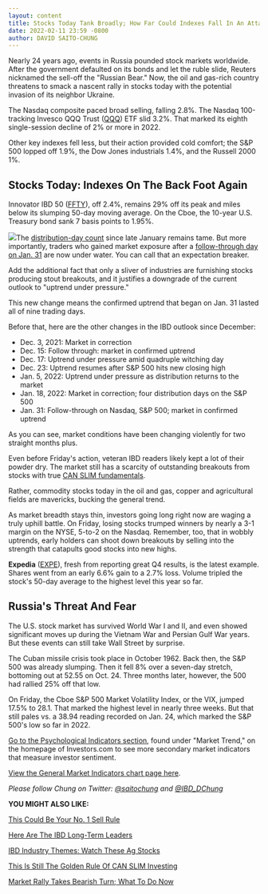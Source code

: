 ```yaml
---
layout: content
title: Stocks Today Tank Broadly; How Far Could Indexes Fall In An Attack On Ukraine?
date: 2022-02-11 23:59 -0800
author: DAVID SAITO-CHUNG
---
```






Nearly 24 years ago, events in Russia pounded stock markets worldwide. After the government defaulted on its bonds and let the ruble slide, Reuters nicknamed the sell-off the "Russian Bear." Now, the oil and gas-rich country threatens to smack a nascent rally in stocks today with the potential invasion of its neighbor Ukraine.




The Nasdaq composite paced broad selling, falling 2.8%. The Nasdaq 100-tracking Invesco QQQ Trust ([QQQ](https://research.investors.com/quote.aspx?symbol=QQQ)) ETF slid 3.2%. That marked its eighth single-session decline of 2% or more in 2022.


Other key indexes fell less, but their action provided cold comfort; the S&P 500 lopped off 1.9%, the Dow Jones industrials 1.4%, and the Russell 2000 1%.


Stocks Today: Indexes On The Back Foot Again
--------------------------------------------



Innovator IBD 50 ([FFTY](https://research.investors.com/quote.aspx?symbol=FFTY)), off 2.4%, remains 29% off its peak and miles below its slumping 50-day moving average. On the Cboe, the 10-year U.S. Treasury bond sank 7 basis points to 1.95%.


![](https://www.investors.com/wp-content/uploads/2022/02/MP021122_2-289x300.jpg)The [distribution-day count](https://www.investors.com/how-to-invest/investors-corner/how-do-you-spot-a-major-market-top-easy-look-for-heavy-distribution/) since late January remains tame. But more importantly, traders who gained market exposure after a [follow-through day on Jan. 31](https://www.investors.com/market-trend/the-big-picture/stock-market-makes-positive-move-as-nasdaq-again-rallies-more-than-3-percent/) are now under water. You can call that an expectation breaker.


Add the additional fact that only a sliver of industries are furnishing stocks producing stout breakouts, and it justifies a downgrade of the current outlook to "uptrend under pressure."


This new change means the confirmed uptrend that began on Jan. 31 lasted all of nine trading days.


Before that, here are the other changes in the IBD outlook since December:


* Dec. 3, 2021: Market in correction
* Dec. 15: Follow through: market in confirmed uptrend
* Dec. 17: Uptrend under pressure amid quadruple witching day
* Dec. 23: Uptrend resumes after S&P 500 hits new closing high
* Jan. 5, 2022: Uptrend under pressure as distribution returns to the market
* Jan. 18, 2022: Market in correction; four distribution days on the S&P 500
* Jan. 31: Follow-through on Nasdaq, S&P 500; market in confirmed uptrend


As you can see, market conditions have been changing violently for two straight months plus.


Even before Friday's action, veteran IBD readers likely kept a lot of their powder dry. The market still has a scarcity of outstanding breakouts from stocks with true [CAN SLIM fundamentals](https://www.investors.com/how-to-invest/investors-corner/can-slim-stocks-how-to-find-stock-market-winners/).


Rather, commodity stocks today in the oil and gas, copper and agricultural fields are mavericks, bucking the general trend.


As market breadth stays thin, investors going long right now are waging a truly uphill battle. On Friday, losing stocks trumped winners by nearly a 3-1 margin on the NYSE, 5-to-2 on the Nasdaq. Remember, too, that in wobbly uptrends, early holders can shoot down breakouts by selling into the strength that catapults good stocks into new highs.



**Expedia** ([EXPE](https://research.investors.com/quote.aspx?symbol=EXPE)), fresh from reporting great Q4 results, is the latest example. Shares went from an early 6.6% gain to a 2.7% loss. Volume tripled the stock's 50-day average to the highest level this year so far.


Russia's Threat And Fear
------------------------


The U.S. stock market has survived World War I and II, and even showed significant moves up during the Vietnam War and Persian Gulf War years. But these events can still take Wall Street by surprise.


The Cuban missile crisis took place in October 1962. Back then, the S&P 500 was already slumping. Then it fell 8% over a seven-day stretch, bottoming out at 52.55 on Oct. 24. Three months later, however, the 500 had rallied 25% off that low.



On Friday, the Cboe S&P 500 Market Volatility Index, or the VIX, jumped 17.5% to 28.1. That marked the highest level in nearly three weeks. But that still pales vs. a 38.94 reading recorded on Jan. 24, which marked the S&P 500's low so far in 2022.


[Go to the Psychological Indicators section](https://research.investors.com/psychological-market-indicators/), found under "Market Trend," on the homepage of Investors.com to see more secondary market indicators that measure investor sentiment.


[View the General Market Indicators chart page here](https://www.investors.com/wp-content/uploads/2022/02/DailyGMI021122.pdf).


*Please follow Chung on Twitter: [@saitochung](https://twitter.com/SaitoChung) and [@IBD\_DChung](https://twitter.com/IBD_DChung)*


**YOU MIGHT ALSO LIKE:**


[This Could Be Your No. 1 Sell Rule](https://www.investors.com/how-to-invest/investors-corner/when-to-sell-growth-stocks-number-1-rule/)


[Here Are The IBD Long-Term Leaders](https://www.investors.com/research/best-stocks-to-buy-now-long-term-stocks-ibd-long-term-leaders-list/)


[IBD Industry Themes: Watch These Ag Stocks](https://www.investors.com/research/ibd-industry-themes/numerous-agricultural-stocks-approach-buy-points-as-industry-shows-strength/)


[This Is Still The Golden Rule Of CAN SLIM Investing](https://www.investors.com/how-to-invest/investors-corner/still-the-no-1-rule-for-stock-investors-always-cut-your-losses-short/)


[Market Rally Takes Bearish Turn; What To Do Now](https://www.investors.com/market-trend/stock-market-today/dow-jones-futures-market-rally-takes-bearish-turn-on-inflation-russia-apple-google-tesla-in-focus/)




